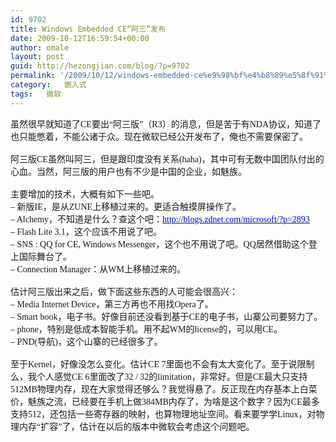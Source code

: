 ```yaml
---
id: 9702
title: Windows Embedded CE“阿三”发布
date: 2009-10-12T16:59:54+00:00
author: omale
layout: post
guid: http://hezongjian.com/blog/?p=9702
permalink: '/2009/10/12/windows-embedded-ce%e9%98%bf%e4%b8%89%e5%8f%91%e5%b8%83/'
category:   嵌入式  
tags:   微软
---
```

<p class="MsoNormal" style="margin: 0cm 0cm 0pt;">
  <span lang="EN-US"></span>
</p>

<p class="MsoNormal" style="margin: 0cm 0cm 0pt;">
  <span style="font-family: 宋体; mso-ascii-font-family: Calibri; mso-ascii-theme-font: minor-latin; mso-fareast-font-family: 宋体; mso-fareast-theme-font: minor-fareast; mso-hansi-font-family: Calibri; mso-hansi-theme-font: minor-latin;">虽然很早就知道了</span><span lang="EN-US"><span style="font-family: Calibri;">CE</span></span><span style="font-family: 宋体; mso-ascii-font-family: Calibri; mso-ascii-theme-font: minor-latin; mso-fareast-font-family: 宋体; mso-fareast-theme-font: minor-fareast; mso-hansi-font-family: Calibri; mso-hansi-theme-font: minor-latin;">要出&ldquo;阿三版&rdquo;（</span><span lang="EN-US"><span style="font-family: Calibri;">R3</span></span><span style="font-family: 宋体; mso-ascii-font-family: Calibri; mso-ascii-theme-font: minor-latin; mso-fareast-font-family: 宋体; mso-fareast-theme-font: minor-fareast; mso-hansi-font-family: Calibri; mso-hansi-theme-font: minor-latin;">）的消息，但是苦于有</span><span lang="EN-US"><span style="font-family: Calibri;">NDA</span></span><span style="font-family: 宋体; mso-ascii-font-family: Calibri; mso-ascii-theme-font: minor-latin; mso-fareast-font-family: 宋体; mso-fareast-theme-font: minor-fareast; mso-hansi-font-family: Calibri; mso-hansi-theme-font: minor-latin;">协议，知道了也只能憋着，不能公诸于众。现在微软已经公开发布了，俺也不需要保密了。</span>
</p>

<p class="MsoNormal" style="margin: 0cm 0cm 0pt;">
  <span lang="EN-US"><span style="font-family: Calibri;">&nbsp;</span></span>
</p>

<p class="MsoNormal" style="margin: 0cm 0cm 0pt;">
  <span style="font-family: 宋体; mso-ascii-font-family: Calibri; mso-ascii-theme-font: minor-latin; mso-fareast-font-family: 宋体; mso-fareast-theme-font: minor-fareast; mso-hansi-font-family: Calibri; mso-hansi-theme-font: minor-latin;">阿三版</span><span lang="EN-US"><span style="font-family: Calibri;">CE</span></span><span style="font-family: 宋体; mso-ascii-font-family: Calibri; mso-ascii-theme-font: minor-latin; mso-fareast-font-family: 宋体; mso-fareast-theme-font: minor-fareast; mso-hansi-font-family: Calibri; mso-hansi-theme-font: minor-latin;">虽然叫阿三，但是跟印度没有关系</span><span lang="EN-US"><span style="font-family: Calibri;">(haha)</span></span><span style="font-family: 宋体; mso-ascii-font-family: Calibri; mso-ascii-theme-font: minor-latin; mso-fareast-font-family: 宋体; mso-fareast-theme-font: minor-fareast; mso-hansi-font-family: Calibri; mso-hansi-theme-font: minor-latin;">，其中可有无数中国团队付出的心血。当然，阿三版的用户也有不少是中国的企业，如魅族。</span>
</p>

<p class="MsoNormal" style="margin: 0cm 0cm 0pt;">
  <span lang="EN-US"><span style="font-family: Calibri;">&nbsp;</span></span>
</p>

<p class="MsoNormal" style="margin: 0cm 0cm 0pt;">
  <span style="font-family: 宋体; mso-ascii-font-family: Calibri; mso-ascii-theme-font: minor-latin; mso-fareast-font-family: 宋体; mso-fareast-theme-font: minor-fareast; mso-hansi-font-family: Calibri; mso-hansi-theme-font: minor-latin;">主要增加的技术，大概有如下一些吧。</span>
</p>

<p class="MsoNormal" style="margin: 0cm 0cm 0pt;">
  <span lang="EN-US"><span style="font-family: Calibri;">&#8211; </span></span><span style="font-family: 宋体; mso-ascii-font-family: Calibri; mso-ascii-theme-font: minor-latin; mso-fareast-font-family: 宋体; mso-fareast-theme-font: minor-fareast; mso-hansi-font-family: Calibri; mso-hansi-theme-font: minor-latin;">新版</span><span lang="EN-US"><span style="font-family: Calibri;">IE</span></span><span style="font-family: 宋体; mso-ascii-font-family: Calibri; mso-ascii-theme-font: minor-latin; mso-fareast-font-family: 宋体; mso-fareast-theme-font: minor-fareast; mso-hansi-font-family: Calibri; mso-hansi-theme-font: minor-latin;">，是从</span><span lang="EN-US"><span style="font-family: Calibri;">ZUNE</span></span><span style="font-family: 宋体; mso-ascii-font-family: Calibri; mso-ascii-theme-font: minor-latin; mso-fareast-font-family: 宋体; mso-fareast-theme-font: minor-fareast; mso-hansi-font-family: Calibri; mso-hansi-theme-font: minor-latin;">上移植过来的。更适合触摸屏操作了。</span>
</p>

<p class="MsoNormal" style="margin: 0cm 0cm 0pt;">
  <span lang="EN-US"><span style="font-family: Calibri;">&#8211; Alchemy</span></span><span style="font-family: 宋体; mso-ascii-font-family: Calibri; mso-ascii-theme-font: minor-latin; mso-fareast-font-family: 宋体; mso-fareast-theme-font: minor-fareast; mso-hansi-font-family: Calibri; mso-hansi-theme-font: minor-latin;">，不知道是什么？查这个吧：</span><span lang="EN-US"><a href="http://blogs.zdnet.com/microsoft/?p=2893"><span style="font-family: Calibri; color: #0000ff;">http://blogs.zdnet.com/microsoft/?p=2893</span></a></span>
</p>

<p class="MsoNormal" style="margin: 0cm 0cm 0pt;">
  <span lang="EN-US"><span style="font-family: Calibri;">&#8211; Flash Lite 3.1</span></span><span style="font-family: 宋体; mso-ascii-font-family: Calibri; mso-ascii-theme-font: minor-latin; mso-fareast-font-family: 宋体; mso-fareast-theme-font: minor-fareast; mso-hansi-font-family: Calibri; mso-hansi-theme-font: minor-latin;">，这个应该不用说了吧。</span>
</p>

<p class="MsoNormal" style="margin: 0cm 0cm 0pt;">
  <span lang="EN-US"><span style="font-family: Calibri;">&#8211; SNS : QQ for CE, Windows Messenger</span></span><span style="font-family: 宋体; mso-ascii-font-family: Calibri; mso-ascii-theme-font: minor-latin; mso-fareast-font-family: 宋体; mso-fareast-theme-font: minor-fareast; mso-hansi-font-family: Calibri; mso-hansi-theme-font: minor-latin;">，这个也不用说了吧。</span><span lang="EN-US"><span style="font-family: Calibri;">QQ</span></span><span style="font-family: 宋体; mso-ascii-font-family: Calibri; mso-ascii-theme-font: minor-latin; mso-fareast-font-family: 宋体; mso-fareast-theme-font: minor-fareast; mso-hansi-font-family: Calibri; mso-hansi-theme-font: minor-latin;">居然借助这个登上国际舞台了。</span>
</p>

<p class="MsoNormal" style="margin: 0cm 0cm 0pt;">
  <span lang="EN-US"><span style="font-family: Calibri;">&#8211; Connection Manager</span></span><span style="font-family: 宋体; mso-ascii-font-family: Calibri; mso-ascii-theme-font: minor-latin; mso-fareast-font-family: 宋体; mso-fareast-theme-font: minor-fareast; mso-hansi-font-family: Calibri; mso-hansi-theme-font: minor-latin;">：从</span><span lang="EN-US"><span style="font-family: Calibri;">WM</span></span><span style="font-family: 宋体; mso-ascii-font-family: Calibri; mso-ascii-theme-font: minor-latin; mso-fareast-font-family: 宋体; mso-fareast-theme-font: minor-fareast; mso-hansi-font-family: Calibri; mso-hansi-theme-font: minor-latin;">上移植过来的。</span>
</p>

<p class="MsoNormal" style="margin: 0cm 0cm 0pt;">
  <span lang="EN-US"><span style="font-family: Calibri;">&nbsp;</span></span>
</p>

<p class="MsoNormal" style="margin: 0cm 0cm 0pt;">
  <span style="font-family: 宋体; mso-ascii-font-family: Calibri; mso-ascii-theme-font: minor-latin; mso-fareast-font-family: 宋体; mso-fareast-theme-font: minor-fareast; mso-hansi-font-family: Calibri; mso-hansi-theme-font: minor-latin;">估计阿三版出来之后，做下面这些东西的人可能会很高兴：</span><span lang="EN-US"><span style="font-family: Calibri;"> </span></span>
</p>

<p class="MsoNormal" style="margin: 0cm 0cm 0pt;">
  <span lang="EN-US"><span style="font-family: Calibri;">&#8211; Media Internet Device</span></span><span style="font-family: 宋体; mso-ascii-font-family: Calibri; mso-ascii-theme-font: minor-latin; mso-fareast-font-family: 宋体; mso-fareast-theme-font: minor-fareast; mso-hansi-font-family: Calibri; mso-hansi-theme-font: minor-latin;">，第三方再也不用找</span><span lang="EN-US"><span style="font-family: Calibri;">Opera</span></span><span style="font-family: 宋体; mso-ascii-font-family: Calibri; mso-ascii-theme-font: minor-latin; mso-fareast-font-family: 宋体; mso-fareast-theme-font: minor-fareast; mso-hansi-font-family: Calibri; mso-hansi-theme-font: minor-latin;">了。</span>
</p>

<p class="MsoNormal" style="margin: 0cm 0cm 0pt;">
  <span lang="EN-US"><span style="font-family: Calibri;">&#8211; Smart book</span></span><span style="font-family: 宋体; mso-ascii-font-family: Calibri; mso-ascii-theme-font: minor-latin; mso-fareast-font-family: 宋体; mso-fareast-theme-font: minor-fareast; mso-hansi-font-family: Calibri; mso-hansi-theme-font: minor-latin;">，电子书。好像目前还没看到基于</span><span lang="EN-US"><span style="font-family: Calibri;">CE</span></span><span style="font-family: 宋体; mso-ascii-font-family: Calibri; mso-ascii-theme-font: minor-latin; mso-fareast-font-family: 宋体; mso-fareast-theme-font: minor-fareast; mso-hansi-font-family: Calibri; mso-hansi-theme-font: minor-latin;">的电子书，山寨公司要努力了。</span>
</p>

<p class="MsoNormal" style="margin: 0cm 0cm 0pt;">
  <span lang="EN-US"><span style="font-family: Calibri;">&#8211; phone</span></span><span style="font-family: 宋体; mso-ascii-font-family: Calibri; mso-ascii-theme-font: minor-latin; mso-fareast-font-family: 宋体; mso-fareast-theme-font: minor-fareast; mso-hansi-font-family: Calibri; mso-hansi-theme-font: minor-latin;">，特别是低成本智能手机。用不起</span><span lang="EN-US"><span style="font-family: Calibri;">WM</span></span><span style="font-family: 宋体; mso-ascii-font-family: Calibri; mso-ascii-theme-font: minor-latin; mso-fareast-font-family: 宋体; mso-fareast-theme-font: minor-fareast; mso-hansi-font-family: Calibri; mso-hansi-theme-font: minor-latin;">的</span><span lang="EN-US"><span style="font-family: Calibri;">license</span></span><span style="font-family: 宋体; mso-ascii-font-family: Calibri; mso-ascii-theme-font: minor-latin; mso-fareast-font-family: 宋体; mso-fareast-theme-font: minor-fareast; mso-hansi-font-family: Calibri; mso-hansi-theme-font: minor-latin;">的，可以用</span><span lang="EN-US"><span style="font-family: Calibri;">CE</span></span><span style="font-family: 宋体; mso-ascii-font-family: Calibri; mso-ascii-theme-font: minor-latin; mso-fareast-font-family: 宋体; mso-fareast-theme-font: minor-fareast; mso-hansi-font-family: Calibri; mso-hansi-theme-font: minor-latin;">。</span>
</p>

<p class="MsoNormal" style="margin: 0cm 0cm 0pt;">
  <span lang="EN-US"><span style="font-family: Calibri;">&#8211; PND(</span></span><span style="font-family: 宋体; mso-ascii-font-family: Calibri; mso-ascii-theme-font: minor-latin; mso-fareast-font-family: 宋体; mso-fareast-theme-font: minor-fareast; mso-hansi-font-family: Calibri; mso-hansi-theme-font: minor-latin;">导航</span><span lang="EN-US"><span style="font-family: Calibri;">)</span></span><span style="font-family: 宋体; mso-ascii-font-family: Calibri; mso-ascii-theme-font: minor-latin; mso-fareast-font-family: 宋体; mso-fareast-theme-font: minor-fareast; mso-hansi-font-family: Calibri; mso-hansi-theme-font: minor-latin;">，这个山寨的已经很多了。</span>
</p>

<p class="MsoNormal" style="margin: 0cm 0cm 0pt;">
  <span lang="EN-US"><span style="font-family: Calibri;">&nbsp;</span></span>
</p>

<p class="MsoNormal" style="margin: 0cm 0cm 0pt;">
  <span style="font-family: 宋体; mso-ascii-font-family: Calibri; mso-ascii-theme-font: minor-latin; mso-fareast-font-family: 宋体; mso-fareast-theme-font: minor-fareast; mso-hansi-font-family: Calibri; mso-hansi-theme-font: minor-latin;">至于</span><span lang="EN-US"><span style="font-family: Calibri;">Kernel</span></span><span style="font-family: 宋体; mso-ascii-font-family: Calibri; mso-ascii-theme-font: minor-latin; mso-fareast-font-family: 宋体; mso-fareast-theme-font: minor-fareast; mso-hansi-font-family: Calibri; mso-hansi-theme-font: minor-latin;">，好像没怎么变化。估计</span><span lang="EN-US"><span style="font-family: Calibri;">CE 7</span></span><span style="font-family: 宋体; mso-ascii-font-family: Calibri; mso-ascii-theme-font: minor-latin; mso-fareast-font-family: 宋体; mso-fareast-theme-font: minor-fareast; mso-hansi-font-family: Calibri; mso-hansi-theme-font: minor-latin;">里面也不会有太大变化了。至于说限制么，我个人感觉</span><span lang="EN-US"><span style="font-family: Calibri;">CE 6</span></span><span style="font-family: 宋体; mso-ascii-font-family: Calibri; mso-ascii-theme-font: minor-latin; mso-fareast-font-family: 宋体; mso-fareast-theme-font: minor-fareast; mso-hansi-font-family: Calibri; mso-hansi-theme-font: minor-latin;">里面改了</span><span lang="EN-US"><span style="font-family: Calibri;">32 / 32</span></span><span style="font-family: 宋体; mso-ascii-font-family: Calibri; mso-ascii-theme-font: minor-latin; mso-fareast-font-family: 宋体; mso-fareast-theme-font: minor-fareast; mso-hansi-font-family: Calibri; mso-hansi-theme-font: minor-latin;">的</span><span lang="EN-US"><span style="font-family: Calibri;">limitation</span></span><span style="font-family: 宋体; mso-ascii-font-family: Calibri; mso-ascii-theme-font: minor-latin; mso-fareast-font-family: 宋体; mso-fareast-theme-font: minor-fareast; mso-hansi-font-family: Calibri; mso-hansi-theme-font: minor-latin;">，非常好。但是</span><span lang="EN-US"><span style="font-family: Calibri;">CE</span></span><span style="font-family: 宋体; mso-ascii-font-family: Calibri; mso-ascii-theme-font: minor-latin; mso-fareast-font-family: 宋体; mso-fareast-theme-font: minor-fareast; mso-hansi-font-family: Calibri; mso-hansi-theme-font: minor-latin;">最大只支持</span><span lang="EN-US"><span style="font-family: Calibri;">512MB</span></span><span style="font-family: 宋体; mso-ascii-font-family: Calibri; mso-ascii-theme-font: minor-latin; mso-fareast-font-family: 宋体; mso-fareast-theme-font: minor-fareast; mso-hansi-font-family: Calibri; mso-hansi-theme-font: minor-latin;">物理内存，现在大家觉得还够么？我觉得悬了。反正现在内存基本上白菜价，魅族之流，已经要在手机上做</span><span lang="EN-US"><span style="font-family: Calibri;">384MB</span></span><span style="font-family: 宋体; mso-ascii-font-family: Calibri; mso-ascii-theme-font: minor-latin; mso-fareast-font-family: 宋体; mso-fareast-theme-font: minor-fareast; mso-hansi-font-family: Calibri; mso-hansi-theme-font: minor-latin;">内存了，为啥是这个数字？因为</span><span lang="EN-US"><span style="font-family: Calibri;">CE</span></span><span style="font-family: 宋体; mso-ascii-font-family: Calibri; mso-ascii-theme-font: minor-latin; mso-fareast-font-family: 宋体; mso-fareast-theme-font: minor-fareast; mso-hansi-font-family: Calibri; mso-hansi-theme-font: minor-latin;">最多支持</span><span lang="EN-US"><span style="font-family: Calibri;">512</span></span><span style="font-family: 宋体; mso-ascii-font-family: Calibri; mso-ascii-theme-font: minor-latin; mso-fareast-font-family: 宋体; mso-fareast-theme-font: minor-fareast; mso-hansi-font-family: Calibri; mso-hansi-theme-font: minor-latin;">，还包括一些寄存器的映射，也算物理地址空间。看来要学学</span><span lang="EN-US"><span style="font-family: Calibri;">Linux</span></span><span style="font-family: 宋体; mso-ascii-font-family: Calibri; mso-ascii-theme-font: minor-latin; mso-fareast-font-family: 宋体; mso-fareast-theme-font: minor-fareast; mso-hansi-font-family: Calibri; mso-hansi-theme-font: minor-latin;">，对物理内存&ldquo;扩容&rdquo;了，估计在以后的版本中微软会考虑这个问题吧。</span>
</p>

<p class="MsoNormal" style="margin: 0cm 0cm 0pt;">
  <span lang="EN-US"><span style="font-family: Calibri;">&nbsp;</span></span>
</p>